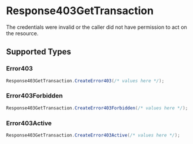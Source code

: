 # Response403GetTransaction

The credentials were invalid or the caller did not have permission to act on the resource.


## Supported Types

### Error403

```csharp
Response403GetTransaction.CreateError403(/* values here */);
```

### Error403Forbidden

```csharp
Response403GetTransaction.CreateError403Forbidden(/* values here */);
```

### Error403Active

```csharp
Response403GetTransaction.CreateError403Active(/* values here */);
```
